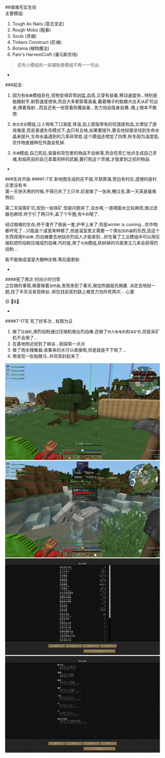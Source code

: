 ##艰难写实生存  
主要模组:  

1. Tough As Nails (意志坚定)
2. Rough Mobs (粗暴)
3. Souls (灵魂)
3. Tinkers Construct (匠魂)
4. Botania (植物魔法)
5. Pam's HarvestCraft (潘马斯农场)  

>还有小模组和一些辅助类模组不再一一列出.

-
###前言:  
1. 因为有`粗暴`模组存在,怪物变得异常凶猛,血高,又穿有装备,移动速度快...特别是骷髅射手,射箭速度很快,而且大多都穿着装备,戴着帽子的骷髅大白天从矿坑出来,撵着我射...而且还有一些穿着附魔装备...苦力怕会隐身自爆..晚上根本不敢想.  

2. `意志坚定`模组,让人物有了口渴度,体温,加上原版带有的饥饿度和血,又增加了游戏难度,而且普通生存模式下,血只有五格,如果要提升,要去地狱堡垒找到生命水晶来提升,生命水晶遇到的几率非常低.这个模组还增加了四季,秋冬因为温度低,农作物直接种在外面会死掉.  

3. `灵魂`模组,自己死后,装备和背包里的物品不会掉落,而会在死亡地点生成自己灵魂,和临死前的自己拿着同样的武器,要打败这个灵魂,才能拿到之前的物品.  

-
###生存开始
####1-7天
新地图生成的还不错,平原靠海,旁边有村庄,遗憾的是村庄里没有书.  
第一天快天黑的时候,不得已杀了三只羊,赶紧做了一张床,睡过去,第一天真是最难熬的.    

第二天探索矿坑,挖到一些铁矿.但是问题来了,没水喝,一直喝脏水比较麻烦,做过滤器也麻烦.终于引了两只牛,盖了个牛圈,有`牛奶`喝了.

经过艰难的生存,终于凑齐了铁装一套,护甲上来了.但是winter is coming...农作物都坏死了...只能盖个温室来种植了,但是温室里又需要一个类似`加热器`的东西,造这个东西得用`烈焰棒`..烈焰棒要去地狱杀烈焰人才能拿到...好在看了工业模组中可以用压缩机把烈焰粉压缩成烈焰棒,巧的是,用了`鸟窝`模组,砍树掉的鸟窝里又几率会获得烈焰粉...

能不能做成温室大棚种庄稼,等后面更新.

-
####死了两次
时间计时归零  
之后做的事情,做着做着`加热器`,发现来到了春天,做加热器就先搁置.
决定去地狱一趟,找了半天没发现峡谷..却在找岩浆的路上被苦力怕炸死两次...
心塞  

😞
🛀&🍚.

-
####7-17天
死了好多次...有图为证  
1. 做了`压缩机`,用烈焰粉通过压缩机做出烈焰棒.还做了`热力发电机`和`采矿机`,但是采矿机不会用了...   
2. 在基地附近挖到了峡谷...刚探索一点点  
3. 做了雨水搜集器,收集来的水可以直接喝,但是就是不下雨了...  
4. 用发现一批骷髅马..并将其封起来了.  
<img src="https://github.com/Heisenbean/MinecraftMods/raw/master/screenshots/1.png"/>
<img src="https://github.com/Heisenbean/MinecraftMods/raw/master/screenshots/2.png"/>
<img src="https://github.com/Heisenbean/MinecraftMods/raw/master/screenshots/3.png"/>
<img src="https://github.com/Heisenbean/MinecraftMods/raw/master/screenshots/4.png"/>
